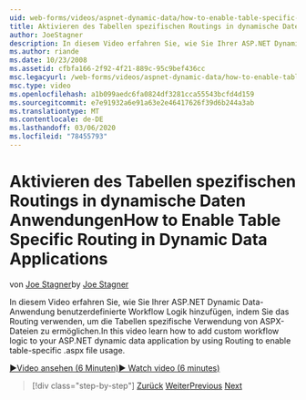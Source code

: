 ```yaml
---
uid: web-forms/videos/aspnet-dynamic-data/how-to-enable-table-specific-routing-in-dynamic-data-applications
title: Aktivieren des Tabellen spezifischen Routings in dynamische Daten Anwendungen | Microsoft-Dokumentation
author: JoeStagner
description: In diesem Video erfahren Sie, wie Sie Ihrer ASP.NET Dynamic Data-Anwendung benutzerdefinierte Workflow Logik hinzufügen, indem Sie das Routing verwenden, um die Tabellen spezifische Verwendung von ASPX-Dateien zu ermöglichen.
ms.author: riande
ms.date: 10/23/2008
ms.assetid: cfbfa166-2f92-4f21-889c-95c9bef436cc
msc.legacyurl: /web-forms/videos/aspnet-dynamic-data/how-to-enable-table-specific-routing-in-dynamic-data-applications
msc.type: video
ms.openlocfilehash: a1b099aedc6fa0824df3281cca55543bcfd4d159
ms.sourcegitcommit: e7e91932a6e91a63e2e46417626f39d6b244a3ab
ms.translationtype: MT
ms.contentlocale: de-DE
ms.lasthandoff: 03/06/2020
ms.locfileid: "78455793"
---
```

# <a name="how-to-enable-table-specific-routing-in-dynamic-data-applications"></a><span data-ttu-id="588e2-103">Aktivieren des Tabellen spezifischen Routings in dynamische Daten Anwendungen</span><span class="sxs-lookup"><span data-stu-id="588e2-103">How to Enable Table Specific Routing in Dynamic Data Applications</span></span>

<span data-ttu-id="588e2-104">von [Joe Stagner](https://github.com/JoeStagner)</span><span class="sxs-lookup"><span data-stu-id="588e2-104">by [Joe Stagner](https://github.com/JoeStagner)</span></span>

<span data-ttu-id="588e2-105">In diesem Video erfahren Sie, wie Sie Ihrer ASP.NET Dynamic Data-Anwendung benutzerdefinierte Workflow Logik hinzufügen, indem Sie das Routing verwenden, um die Tabellen spezifische Verwendung von ASPX-Dateien zu ermöglichen.</span><span class="sxs-lookup"><span data-stu-id="588e2-105">In this video learn how to add custom workflow logic to your ASP.NET dynamic data application by using Routing to enable table-specific .aspx file usage.</span></span>

[<span data-ttu-id="588e2-106">&#9654;Video ansehen (6 Minuten)</span><span class="sxs-lookup"><span data-stu-id="588e2-106">&#9654; Watch video (6 minutes)</span></span>](https://channel9.msdn.com/Blogs/ASP-NET-Site-Videos/how-to-enable-table-specific-routing-in-dynamic-data-applications)

> [!div class="step-by-step"]
> <span data-ttu-id="588e2-107">[Zurück](enable-in-line-editing-in-aspnet-dynamic-data-applications.md)
> [Weiter](how-to-use-attribute-validation-in-aspnet-dynamic-data-applications.md)</span><span class="sxs-lookup"><span data-stu-id="588e2-107">[Previous](enable-in-line-editing-in-aspnet-dynamic-data-applications.md)
[Next](how-to-use-attribute-validation-in-aspnet-dynamic-data-applications.md)</span></span>
